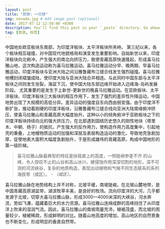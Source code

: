 ```yaml
---
layout: post
title: "煎饼: 一只饼"
img: nevada.jpg # Add image post (optional)
date: 2017-07-12 12:50:00 +0300
description: You’ll find this post in your `_posts` directory. Go ahead and edit it and re-build the site to see your changes. # Add post description (optional)
tag: [旅游, 标签]
---
```

中国地处欧亚板块东南部，为印度洋板块、太平洋板块所夹峙。
第三纪以来，各个板块相互碰撞，对中国现代地貌格局和演变发生重要影响。自始新世以来，印度洋板块向北俯冲，产生强大的南北向挤压力，致使青藏高原快速隆起，形成喜马拉雅山地，这次构造运动称为喜马拉雅运动。喜马拉雅运动分早、晚两期，早喜马拉雅运动，印度洋板块与亚洲大陆之间沿雅鲁藏布江缝合线发生强烈碰撞。喜马拉雅地槽封闭褶皱成陆，使印度大陆与亚洲大陆合并相连。与此同时中国东部与太平洋板块之间则发生张裂，海盆下沉，使中国大陆东部边缘开始进入边缘海-岛屿发展阶段。 
尤其重要的是发生于上新世-更新世的晚喜马拉雅运动。在亚欧板块、太平洋板块、印度洋板块三大板块的相互作用下，发生了强烈的差异性升降运动，中国地势出现了大规模的高低分异。差异运动的强度自东向西由弱变强。由于印度洋不断扩张，推动着刚硬的印度洋板块，沿雅鲁藏布江缝合线向亚洲大陆南缘俯冲挤压，使喜马拉雅山和青藏高原大幅度抬升。这种以小的倾角俯冲于亚欧板块之下的印度洋板块持续向北的强大挤压力，在北部遇到固结历史悠久的刚性地块（塔里木、中朝、扬子）的抵抗，产生强大的反作用力，使构造作用力高度集中，引起地壳的重叠，上地幔物质运动的加强和深层及表层构造运动的激化，导致地壳急剧加厚，促使地表大面积大幅度急剧抬升，于是形成雄伟的青藏高原，构成中国地形的第一级阶梯。

> 喜马拉雅山脉最典型的特征是扶摇直上的高度，一侧陡峭参差不齐 的山峰，令人惊叹不止的山谷和高山冰川，被侵蚀作用深深切割的地形，深不可测的河流峡谷，复杂的地质构造，表现出动植物和气候不同生态联系的系列海拔带（或区）。 <cite>- （或区）。</cite>

喜马拉雅山脉在地势结构上并不对称，北坡平缓，南坡陡峻。在北坡山麓地带，是中国青藏高原湖盆带，湖滨牧草丰美，是良好的牧场。流向印度洋的大河，几乎都发源于北坡，切穿大喜马拉雅山脉，形成3000—4000米深的大峡谷，河水奔流，势如飞瀑，蕴藏着巨大的水力资源。喜马拉雅山连绵成群的高峰挡住了从印度洋上吹来的湿润气流。因此，喜马拉雅山的南坡雨量充沛，植被茂盛，而北坡的雨量较少，植被稀疏，形成鲜明的对比。随着山地高度的增加，高山地区的自然景象也不断变化，形成明显的垂直自然带。